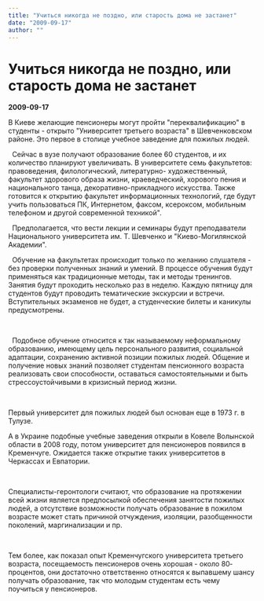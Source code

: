 ```yaml
---
title: "Учиться никогда не поздно, или старость дома не застанет"
date: "2009-09-17"
author: ""
---
```


# Учиться никогда не поздно, или старость дома не застанет

**2009-09-17** 

В Киеве желающие пенсионеры могут пройти "переквалификацию" в студенты - открыто "Университет третьего возраста" в Шевченковском районе. Это первое в столице учебное заведение для пожилых людей.

  Сейчас в вузе получают образование более 60 студентов, и их количество планируют увеличивать. В университете семь факультетов: правоведения, филологический, литературно- художественный, факультет здорового образа жизни, краеведческий, хорового пения и национального танца, декоративно-прикладного искусства. Также готовится к открытию факультет информационных технологий, где будут учить пользоваться ПК, Интернетом, факсом, ксероксом, мобильным телефоном и другой современной техникой".

  Предполагается, что вести лекции и семинары будут преподаватели Национального университета им. Т. Шевченко и "Киево-Могилянской Академии".

  Обучение на факультетах происходит только по желанию слушателя - без проверки полученных знаний и умений. В процессе обучения будут применяться как традиционные методы, так и методы тренингов. Занятия будут проходить несколько раз в неделю. Каждую пятницу для студентов будут проводить тематические экскурсии и встречи. Вступительных экзаменов не будет, а студенческие билеты и каникулы предусмотрены.

 

  Подобное обучение относится к так называемому неформальному образованию, имеющему цель персонального развития, социальной адаптации, сохранению активной позиции пожилых людей. Общение и получение новых знаний позволяет студентам пенсионного возраста реализовать свои способности, оставаться самостоятельными и быть стрессоустойчивыми в кризисный период жизни.

 

Первый университет для пожилых людей был основан еще в 1973 г. в Тулузе.

А в Украине подобные учебные заведения открыли в Ковеле Волынской области в 2008 году, потом университет для пенсионеров появился в Кременчуге. Ожидается также открытие таких университетов в Черкассах и Евпатории.

 

Специалисты-геронтологи считают, что образование на протяжении всей жизни является предпосылкой обеспечения занятости пожилых людей, а отсутствие возможности получать образование в пожилом возрасте может стать причиной отчуждения, изоляции, разобщенности поколений, маргинализации и пр.

 

Тем более, как показал опыт Кременчугского университета третьего возраста, посещаемость пенсионеров очень хорошая - около 80­ процентов, они достаточно ответственно относятся к выпавшему шансу получать образование, так что молодым студентам есть чему поучиться у пенсионеров.